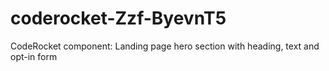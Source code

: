 # coderocket-Zzf-ByevnT5
CodeRocket component: Landing page hero section with heading, text and opt-in form
